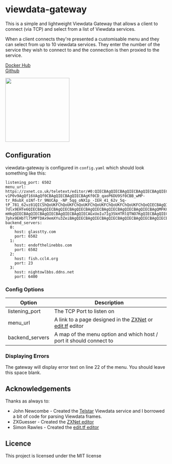 # viewdata-gateway

This is a simple and lightweight Viewdata Gateway that allows a client to connect (via TCP) and select from a list of Viewdata services.

When a client connects they're presented a customisable menu and they can select from   up to 10 viewdata services. They enter the number of the service they wish to connect to and the connection is then proxied to the service.

[Docker Hub](https://hub.docker.com/r/marrold/viewdata-gateway)  
[Github](https://github.com/cu-telecom/viewdata-gateway)

<img src="https://viewdata-gateway.png" width="200">

## Configuration

viewdata-gateway is configured in `config.yaml` which should look something like this:

    listening_port: 6502
    menu_url: https://zxnet.co.uk/teletext/editor/#0:QIECBAgQIECBAgQIECBAgQIECBAgQIECBAgQIECBAgQIECAkoUKFChQoUKFChQoUKFChQoUKFChQoUKFChQoUKFChQoUKCn9elQIEC_-v1P0v9AgQf16VAgQf0CBAgQIECBAgQIECBAgKf0CD_qaoP6DU9Sf0CBB_wMP-tr_R6ubX_o1Nf-tr_9NUCAp_-NP_5qg_oNX1p_-IEH_41_62v_5q-tP_781_62vz81QICShQoUKFChQoUKFChQoUKFChQoUKFChQoUKFChQoUKFChQoQIECBAgQIECBAgQIECBAgQIECBAgQIECBAgQIECBAgQIECALTy7MuPogwoOeXl2048qDpvQY9-7dlx9EHTe6QIECBAgQIECBAgQIECBAgQIECBAgQIECBAgQIECBAgQIECBAgQIECBAgQMFKCpl2c-mHkgQIECBAgQIECBAgQIECBAgQIECBAgQIECAGxUoIu7Ig35kHTRlQTNO7KgQIECBAgQIECBAgQIECBAgQIEDJSgqZenLDj0bN_Lfty9NGHdlQKIcPY0UoFqCdTjV0CBAgBs1KCpoyoJ2nPo6IJ_fYgWoKGHl0QdNO3KsQc8uVAqXIECBA0UoECBAgQIECBAgQIECBAgQIECBAgQIECBAgQIECBAgQIAbVSgQIECBAgQIECBAgQIECBAgQIECBAgQIECBAgQIECBAgQNlKBAgQIECBAgQIECBAgQIECBAgQIECBAgQIECBAgQIECAG3UoECBAgQIECBAgQIECBAgQIECBAgQIECBAgQIECBAgQIEDhSgQIECBAgQIECBAgQIECBAgQIECBAgQIECBAgQIECBAgBuVKBAgQIECBAgQIECBAgQIECBAgQIECBAgQIECBAgQIECBAgQIECBAgQIECBAgQIECBAgQIECBAgQIECBAgQIECBAgQIA1Tegz5eiDzv68kHPLy7aceVBhyZMuRB03oOmjKg2aefRAgDY9-7phx9EHbTl75MPTDAx9emXYu3ZeiBAgQIECBAgQIECBAgQIECBAgQIECBAgQIECBAgQIECBAgQIECBAgQIECBAgQIECBAgQIECBAgQIECBAgQIECBAgQIECBAgQIECBAgQIECBAgQIECBAgQIECBAgQIECBAgQIECBAgQIECBAgQIECBAgQIEBI:PS=0:RE=0:zx=Ml0
    backend_servers:
      0:
        host: glasstty.com
        port: 6502
      1:
        host: endofthelinebbs.com
        port: 6502
      2:
        host: fish.ccl4.org
        port: 23
      3:
        host: nightowlbbs.ddns.net
        port: 6400

### Config Options

| Option | Description |
|--|--|
| listening_port | The TCP Port to listen on |
| menu_url | A link to a page designed in the [ZXNet](https://zxnet.co.uk/teletext/editor/) or [edit.tf](https://edit.tf/) editor |
| backend_servers | A map of the menu option and which host / port it should connect to|


### Displaying Errors

The gateway will display error text on line 22 of the menu. You should leave this space blank.


## Acknowledgements

Thanks as always to:

* John Newcombe - Created the [Telstar](https://glasstty.com/telstar/) Viewdata service and I borrowed a bit of code for parsing Viewdata frames.
* ZXGuesser - Created the [ZXNet editor](https://zxnet.co.uk/teletext/editor/)
* Simon Rawles - Created the [edit.tf editor](https://edit.tf/)

## Licence

This project is licensed under the MIT license
